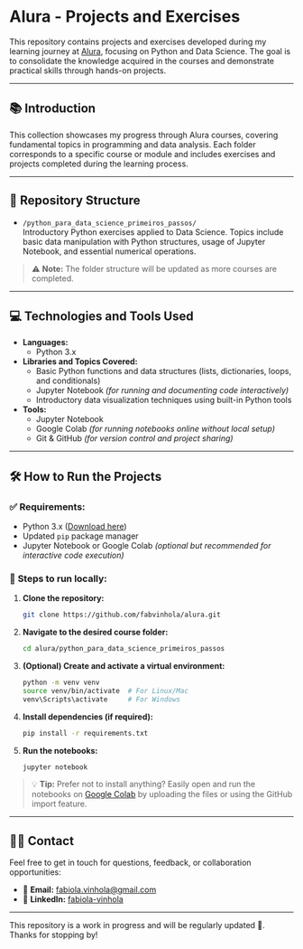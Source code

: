 
# Alura - Projects and Exercises

This repository contains projects and exercises developed during my learning journey at [Alura](https://www.alura.com.br/), focusing on Python and Data Science. The goal is to consolidate the knowledge acquired in the courses and demonstrate practical skills through hands-on projects.

---

## 📚 **Introduction**
This collection showcases my progress through Alura courses, covering fundamental topics in programming and data analysis. Each folder corresponds to a specific course or module and includes exercises and projects completed during the learning process.

---

## 📂 **Repository Structure**

- `/python_para_data_science_primeiros_passos/`  
  Introductory Python exercises applied to Data Science. Topics include basic data manipulation with Python structures, usage of Jupyter Notebook, and essential numerical operations.

> ⚠️ **Note:** The folder structure will be updated as more courses are completed.

---

## 💻 **Technologies and Tools Used**
- **Languages:** 
  - Python 3.x  
- **Libraries and Topics Covered:**
  - Basic Python functions and data structures (lists, dictionaries, loops, and conditionals)  
  - Jupyter Notebook *(for running and documenting code interactively)*  
  - Introductory data visualization techniques using built-in Python tools  
- **Tools:**
  - Jupyter Notebook  
  - Google Colab *(for running notebooks online without local setup)*  
  - Git & GitHub *(for version control and project sharing)*  

---

## 🛠️ **How to Run the Projects**

### ✅ **Requirements:**
- Python 3.x ([Download here](https://www.python.org/downloads/))  
- Updated `pip` package manager  
- Jupyter Notebook or Google Colab *(optional but recommended for interactive code execution)*  

### 🚀 **Steps to run locally:**
1. **Clone the repository:**
   ```bash
   git clone https://github.com/fabvinhola/alura.git
   ```
2. **Navigate to the desired course folder:**
   ```bash
   cd alura/python_para_data_science_primeiros_passos
   ```
3. **(Optional) Create and activate a virtual environment:**
   ```bash
   python -m venv venv
   source venv/bin/activate  # For Linux/Mac
   venv\Scripts\activate     # For Windows
   ```
4. **Install dependencies (if required):**
   ```bash
   pip install -r requirements.txt
   ```
5. **Run the notebooks:**
   ```bash
   jupyter notebook
   ```

> 💡 **Tip:** Prefer not to install anything? Easily open and run the notebooks on [Google Colab](https://colab.research.google.com/) by uploading the files or using the GitHub import feature.

---

## 👩‍💻 **Contact**
Feel free to get in touch for questions, feedback, or collaboration opportunities:
- 📧 **Email:** [fabiola.vinhola@gmail.com](mailto:fabiola.vinhola@gmail.com)  
- 💼 **LinkedIn:** [fabiola-vinhola](https://www.linkedin.com/in/fabiola-vinhola/)  

---

This repository is a work in progress and will be regularly updated 🚀. Thanks for stopping by!

